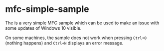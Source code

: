# mfc-simple-sample

The is a very simple MFC sample which can be used to make an issue with some
updates of Windows 10 visible.

On some machines, the sample does not work when pressing `Ctrl+O` (nothing happens)
and `Ctrl+N` displays an error message.

